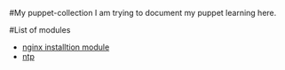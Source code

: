 #My puppet-collection
I am trying to document my puppet learning here.

#List of modules
- [nginx installtion module](https://github.com/adithyakhamithkar/puppet-collection/tree/master/code/environments/production/modules/nginx)
- [ntp](https://github.com/adithyakhamithkar/puppet-collection/tree/master/code/environments/production/modules/ntp)
